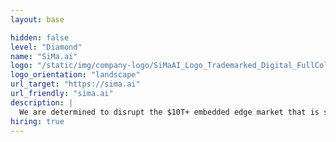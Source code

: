 ```yaml
---
layout: base

hidden: false
level: "Diamond"
name: "SiMa.ai"
logo: "/static/img/company-logo/SiMaAI_Logo_Trademarked_Digital_FullColor_Small.png"
logo_orientation: "landscape"
url_target: "https://sima.ai"
url_friendly: "sima.ai"
description: |
  We are determined to disrupt the $10T+ embedded edge market that is still using decades old technology. We’re a uniquely qualified 100+ team made up of the brightest minds in software, semiconductor design, and machine learning. We are well-funded by top-tier VCs and initially focused on helping solve computer vision challenges in smart vision, robotics and Industry 4.0, drones, autonomous vehicles, healthcare, and the government sector. We are obsessed with delighting our customers and currently working with over 50 market-leading companies to bring ML to their platforms.
hiring: true
---
```

